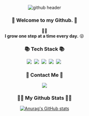 <div align='center'>
  

![github header](https://capsule-render.vercel.app/api?type=waving&color=gradient&height=350&section=header&text=Welcome%2020s%20github&fontSize=80&animation=blink)
<!--
**98-jeonghoon/98-jeonghoon** is a ✨ _special_ ✨ repository because its `README.md` (this file) appears on your GitHub profile.

Here are some ideas to get you started:

- 🔭 I’m currently working on ...
- 🌱 I’m currently learning ...
- 👯 I’m looking to collaborate on ...
- 🤔 I’m looking for help with ...
- 💬 Ask me about ...
- 📫 How to reach me: ...
- 😄 Pronouns: ...
- ⚡ Fun fact: ...
-->
<h3 align="center">👋 Welcome to my Github. 👋</h3>
<p align="center">
  <b></b> 👩‍💻 <br>
  <b>I grow one step at a time every day.</b> 😝
</p>

<h3 align="center">📚 Tech Stack 📚</h3>
<p align="center">
  <img src="https://img.shields.io/badge/Python-3766AB?style=flat-square&logo=Python&logoColor=white"/></a>&nbsp
  <img src="https://img.shields.io/badge/Assembly-007AAC?style=flat-square&logo=AssemblyScript&logoColor=white"/></a>&nbsp
  <img src="https://img.shields.io/badge/C-A8B9CC?style=flat-square&logo=C&logoColor=white"/></a>&nbsp 
  <img src="https://img.shields.io/badge/C++-00599C?style=flat-square&logo=C++&logoColor=white"/></a>&nbsp
  <img src="https://img.shields.io/badge/Shell%20Script-008CDD?style=flat-square&logo=Stripe&logoColor=white"/></a>&nbsp
  <br>
</p>

<h3 align="center">🌈 Contact Me 🌈</h3>
<p align="center">
  <a href="mailto:bjh4395@naver.com"><img src="https://img.shields.io/badge/Naver-03C75A?style=flat-square&logo=Naver&logoColor=white&link=bjh4395@naver.com"/></a>
</p>

<h3 align="center">👩‍💻 My Github Stats 👩‍💻</h3>
<div align="center">
 
[![Anurag's GitHub stats](https://github-readme-stats.vercel.app/api?username=98-jeonghoon&hide_title=true&show_icons=true&include_all_commits=true&disable_animations=true&theme=vue)](https://github.com/anuraghazra/github-readme-stats)
</div>
<!-- <p align="center">
  <a href="https://hits.seeyoufarm.com"><img src="https://hits.seeyoufarm.com/api/count/incr/badge.svg?url=https%3A%2F%2Fgithub.com%2Fhyeinisfree&count_bg=%2341B883&title_bg=%23CDC2C2&icon=github.svg&icon_color=%23E7E7E7&title=hits&edge_flat=false"/></a>
</p> -->
